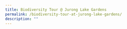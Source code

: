 ```yaml
---
title: Biodiversity Tour @ Jurong Lake Gardens
permalink: /biodiversity-tour-at-jurong-lake-gardens/
description: ""
---
```

